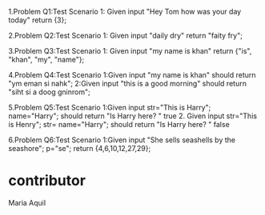 1.Problem Q1:Test Scenario 1: Given input "Hey Tom how was your day today" return {3};

2.Problem Q2:Test Scenario 1: Given input "daily dry"  return "faity fry";

3.Problem Q3:Test Scenario 1: Given input "my name is khan" return {"is", "khan", "my", "name"};



4.Problem Q4:Test Scenario 1:Given input "my name is khan" should return "ym eman si nahk";
			2:Given input "this is a good morning" should return "siht si a doog gninrom";

5.Problem Q5:Test Scenario 1:Given input  str="This is Harry"; name="Harry"; should return "Is Harry here? " true
			2. Given input  str="This is Henry"; str= name="Harry"; should return "Is Harry here? " false


6.Problem Q6:Test Scenario 1:Given input "She sells seashells by the seashore";  p="se"; return {4,6,10,12,27,29};


# contributor
Maria Aquil
